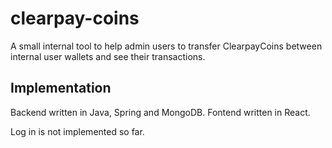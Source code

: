 # clearpay-coins

A small internal tool to help admin users to transfer ClearpayCoins between internal user
wallets and see their transactions.

## Implementation
Backend written in Java, Spring and MongoDB. Fontend written in React. 

Log in is not implemented so far. 
